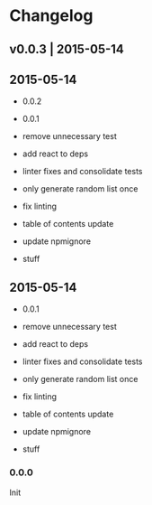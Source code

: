 # Changelog

## v0.0.3 | 2015-05-14


## 2015-05-14
* 0.0.2

* 0.0.1

* remove unnecessary test

* add react to deps

* linter fixes and consolidate tests

* only generate random list once

* fix linting

* table of contents update

* update npmignore

* stuff

## 2015-05-14
* 0.0.1

* remove unnecessary test

* add react to deps

* linter fixes and consolidate tests

* only generate random list once

* fix linting

* table of contents update

* update npmignore

* stuff

### 0.0.0
Init



